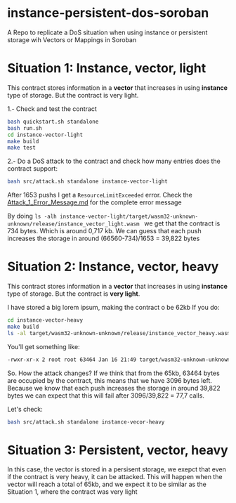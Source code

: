 # instance-persistent-dos-soroban
A Repo to replicate a DoS situation when using instance or persistent storage wih Vectors or Mappings in Soroban

# Situation 1: Instance, vector, light
This contract stores information in a **vector** that increases in using **instance** type of storage. But the contract is very light.

1.- Check and test the contract
```bash
bash quickstart.sh standalone
bash run.sh
cd instance-vector-light
make build
make test
```

2.- Do a DoS attack to the contract and check how many entries does the contract support:
```bash
bash src/attack.sh standalone instance-vector-light
```
After 1653 pushs I get a `ResourceLimitExceeded` error.
Check the [Attack_1_Error_Message.md](Attack_1_Error_Message.md) for the complete error message

By doing `ls -alh instance-vector-light/target/wasm32-unknown-unknown/release/instance_vector_light.wasm ` we get that the contract is 734 bytes. Which is around 0,717 kb. We can guess that each push increases the storage in around (66560-734)/1653 = 39,822 bytes

# Situation 2: Instance, vector, heavy
This contract stores information in a **vector** that increases in using **instance** type of storage. But the contract is **very light**.

I have stored a big lorem ipsum, making the contract o be 62kb
If you do:
```bash
cd instance-vector-heavy
make build
ls -al target/wasm32-unknown-unknown/release/instance_vector_heavy.wasm 
```

You'll get something like:
```bash
-rwxr-xr-x 2 root root 63464 Jan 16 21:49 target/wasm32-unknown-unknown/release/instance_vector_heavy.wasm
```

So. How the attack changes?
If we think that from the 65kb, 63464 bytes are occupied by the contract, this means that we have 3096 bytes left. Because we know that each push increases the storage in around 39,822 bytes we can expect that this will fail after 3096/39,822 = 77,7 calls.

Let's check:

```bash
bash src/attack.sh standalone instance-vecor-heavy

```


# Situation 3: Persistent, vector, heavy
In this case, the vector is stored in a persisent storage, we exepct that even if the contract is very heavy, it can be attacked.
This will happen when the vector will reach a total of 65kb, and we expect it to be similar as the Situation 1, where the contract was very light
